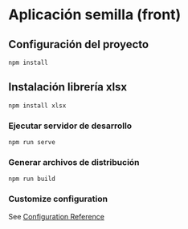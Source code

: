 # Aplicación semilla (front)

## Configuración del proyecto

```
npm install

```

## Instalación librería xlsx

```
npm install xlsx

```

### Ejecutar servidor de desarrollo

```
npm run serve
```

### Generar archivos de distribución

```
npm run build
```

### Customize configuration

See [Configuration Reference](https://cli.vuejs.org/config/)
